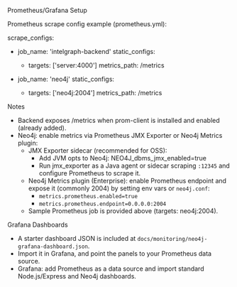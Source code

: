 Prometheus/Grafana Setup

Prometheus scrape config example (prometheus.yml):

scrape_configs:
  - job_name: 'intelgraph-backend'
    static_configs:
      - targets: ['server:4000']
    metrics_path: /metrics

  - job_name: 'neo4j'
    static_configs:
      - targets: ['neo4j:2004']
    metrics_path: /metrics

Notes
- Backend exposes /metrics when prom-client is installed and enabled (already added).
- Neo4j: enable metrics via Prometheus JMX Exporter or Neo4j Metrics plugin:
  - JMX Exporter sidecar (recommended for OSS):
    - Add JVM opts to Neo4j: NEO4J_dbms_jmx_enabled=true
    - Run jmx_exporter as a Java agent or sidecar scraping `:12345` and configure Prometheus to scrape it.
  - Neo4j Metrics plugin (Enterprise): enable Prometheus endpoint and expose it (commonly 2004) by setting env vars or `neo4j.conf`:
    - `metrics.prometheus.enabled=true`
    - `metrics.prometheus.endpoint=0.0.0.0:2004`
  - Sample Prometheus job is provided above (targets: neo4j:2004).

Grafana Dashboards
- A starter dashboard JSON is included at `docs/monitoring/neo4j-grafana-dashboard.json`.
- Import it in Grafana, and point the panels to your Prometheus data source.
- Grafana: add Prometheus as a data source and import standard Node.js/Express and Neo4j dashboards.
